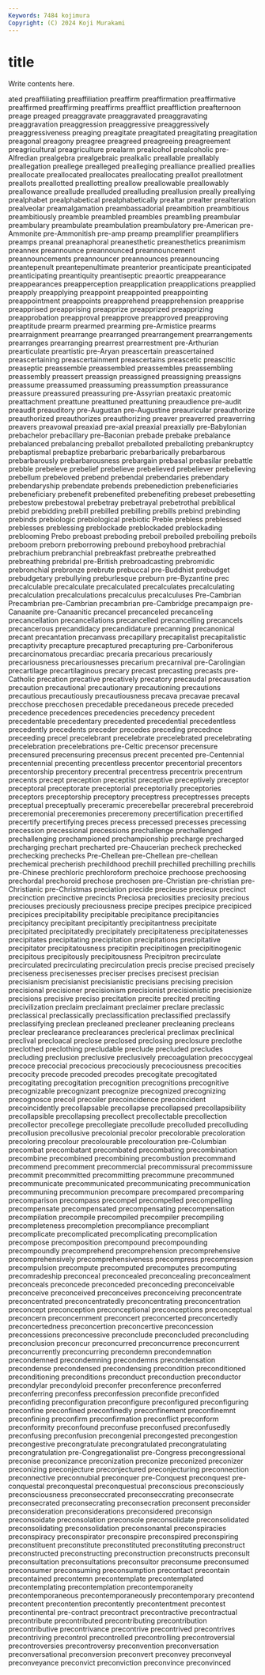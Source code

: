 ```yaml
---
Keywords: 7484 kojimura
Copyright: (C) 2024 Koji Murakami
---
```


# title

Write contents here.



ated preaffiliating preaffiliation preaffirm preaffirmation preaffirmative preaffirmed preaffirming preaffirms
preafflict preaffliction preafternoon preage preaged preaggravate preaggravated preaggravating preaggravation preaggression
preaggressive preaggressively preaggressiveness preaging preagitate preagitated preagitating preagitation preagonal preagony
preagree preagreed preagreeing preagreement preagricultural preagriculture prealarm prealcohol prealcoholic pre-Alfredian
prealgebra prealgebraic prealkalic preallable preallably preallegation preallege prealleged prealleging prealliance
preallied preallies preallocate preallocated preallocates preallocating preallot preallotment preallots preallotted
preallotting preallow preallowable preallowably preallowance preallude prealluded prealluding preallusion preally
preallying prealphabet prealphabetical prealphabetically prealtar prealter prealteration prealveolar preamalgamation preambassadorial
preambition preambitious preambitiously preamble preambled preambles preambling preambular preambulary preambulate
preambulation preambulatory pre-American pre-Ammonite pre-Ammonitish pre-amp preamp preamplifier preamplifiers preamps
preanal preanaphoral preanesthetic preanesthetics preanimism preannex preannounce preannounced preannouncement preannouncements
preannouncer preannounces preannouncing preantepenult preantepenultimate preanterior preanticipate preanticipated preanticipating preantiquity
preantiseptic preaortic preappearance preappearances preapperception preapplication preapplications preapplied preapply preapplying
preappoint preappointed preappointing preappointment preappoints preapprehend preapprehension preapprise preapprised preapprising
preapprize preapprized preapprizing preapprobation preapproval preapprove preapproved preapproving preaptitude prearm
prearmed prearming pre-Armistice prearms prearraignment prearrange prearranged prearrangement prearrangements prearranges
prearranging prearrest prearrestment pre-Arthurian prearticulate preartistic pre-Aryan preascertain preascertained preascertaining
preascertainment preascertains preascetic preascitic preaseptic preassemble preassembled preassembles preassembling preassembly
preassert preassign preassigned preassigning preassigns preassume preassumed preassuming preassumption preassurance
preassure preassured preassuring pre-Assyrian preataxic preatomic preattachment preattune preattuned preattuning
preaudience pre-audit preaudit preauditory pre-Augustan pre-Augustine preauricular preauthorize preauthorized preauthorizes
preauthorizing preaver preaverred preaverring preavers preavowal preaxiad pre-axial preaxial preaxially
pre-Babylonian prebachelor prebacillary pre-Baconian prebade prebake prebalance prebalanced prebalancing preballot
preballoted preballoting prebankruptcy prebaptismal prebaptize prebarbaric prebarbarically prebarbarous prebarbarously prebarbarousness
prebargain prebasal prebasilar prebattle prebble prebeleve prebelief prebelieve prebelieved prebeliever
prebelieving prebellum prebeloved prebend prebendal prebendaries prebendary prebendaryship prebendate prebends
prebenediction prebeneficiaries prebeneficiary prebenefit prebenefited prebenefiting prebeset prebesetting prebestow prebestowal
prebetray prebetrayal prebetrothal prebiblical prebid prebidding prebill prebilled prebilling prebills
prebind prebinding prebinds prebiologic prebiological prebiotic Preble prebless preblessed preblesses
preblessing preblockade preblockaded preblockading preblooming Prebo preboast preboding preboil preboiled
preboiling preboils preboom preborn preborrowing prebound preboyhood prebrachial prebrachium prebranchial
prebreakfast prebreathe prebreathed prebreathing prebridal pre-British prebroadcasting prebromidic prebronchial prebronze
prebrute prebuccal pre-Buddhist prebudget prebudgetary prebullying preburlesque preburn pre-Byzantine prec
precalculable precalculate precalculated precalculates precalculating precalculation precalculations precalculus precalculuses Pre-Cambrian
Precambrian pre-Cambrian precambrian pre-Cambridge precampaign pre-Canaanite pre-Canaanitic precancel precanceled precanceling
precancellation precancellations precancelled precancelling precancels precancerous precandidacy precandidature precanning precanonical
precant precantation precanvass precapillary precapitalist precapitalistic precaptivity precapture precaptured precapturing
pre-Carboniferous precarcinomatous precardiac precaria precarious precariously precariousness precariousnesses precarium precarnival
pre-Carolingian precartilage precartilaginous precary precast precasting precasts pre-Catholic precation precative
precatively precatory precaudal precausation precaution precautional precautionary precautioning precautions precautious
precautiously precautiousness precava precavae precaval precchose precchosen precedable precedaneous precede
preceded precedence precedences precedencies precedency precedent precedentable precedentary precedented precedential
precedentless precedently precedents preceder precedes preceding precednce preceeding precel precelebrant
precelebrate precelebrated precelebrating precelebration precelebrations pre-Celtic precensor precensure precensured precensuring
precensus precent precented pre-Centennial precentennial precenting precentless precentor precentorial precentors
precentorship precentory precentral precentress precentrix precentrum precents precept preception preceptist
preceptive preceptively preceptor preceptoral preceptorate preceptorial preceptorially preceptories preceptors preceptorship
preceptory preceptress preceptresses precepts preceptual preceptually preceramic precerebellar precerebral precerebroid
preceremonial preceremonies preceremony precertification precertified precertify precertifying preces precess precessed
precesses precessing precession precessional precessions prechallenge prechallenged prechallenging prechampioned prechampionship
precharge precharged precharging prechart precharted pre-Chaucerian precheck prechecked prechecking prechecks
Pre-Chellean pre-Chellean pre-chellean prechemical precherish prechildhood prechill prechilled prechilling prechills
pre-Chinese prechloric prechloroform prechoice prechoose prechoosing prechordal prechoroid prechose prechosen
pre-Christian pre-christian pre-Christianic pre-Christmas preciation precide precieuse precieux precinct precinction
precinctive precincts Preciosa preciosities preciosity precious preciouses preciously preciousness precipe
precipes precipice precipiced precipices precipitability precipitable precipitance precipitancies precipitancy precipitant
precipitantly precipitantness precipitate precipitated precipitatedly precipitately precipitateness precipitatenesses precipitates precipitating
precipitation precipitations precipitative precipitator precipitatousness precipitin precipitinogen precipitinogenic precipitous precipitously
precipitousness Precipitron precirculate precirculated precirculating precirculation precis precise precised precisely
preciseness precisenesses preciser precises precisest precisian precisianism precisianist precisianistic precisians
precising precision precisional precisioner precisionism precisionist precisionistic precisionize precisions precisive
preciso precitation precite precited preciting precivilization preclaim preclaimant preclaimer preclare
preclassic preclassical preclassically preclassification preclassified preclassify preclassifying preclean precleaned precleaner
precleaning precleans preclear preclearance preclearances preclerical preclimax preclinical preclival precloacal
preclose preclosed preclosing preclosure preclothe preclothed preclothing precludable preclude precluded
precludes precluding preclusion preclusive preclusively precoagulation precoccygeal precoce precocial precocious
precociously precociousness precocities precocity precode precoded precodes precogitate precogitated precogitating
precogitation precognition precognitions precognitive precognizable precognizant precognize precognized precognizing precognosce
precoil precoiler precoincidence precoincident precoincidently precollapsable precollapse precollapsed precollapsibility precollapsible
precollapsing precollect precollectable precollection precollector precollege precollegiate precollude precolluded precolluding
precollusion precollusive precolonial precolor precolorable precoloration precoloring precolour precolourable precolouration
pre-Columbian precombat precombatant precombated precombating precombination precombine precombined precombining precombustion
precommand precommend precomment precommercial precommissural precommissure precommit precommitted precommitting precommune
precommuned precommunicate precommunicated precommunicating precommunication precommuning precommunion precompare precompared precomparing
precomparison precompass precompel precompelled precompelling precompensate precompensated precompensating precompensation precompilation
precompile precompiled precompiler precompiling precompleteness precompletion precompliance precompliant precomplicate precomplicated
precomplicating precomplication precompose precomposition precompound precompounding precompoundly precomprehend precomprehension precomprehensive
precomprehensively precomprehensiveness precompress precompression precompulsion precompute precomputed precomputes precomputing precomradeship
preconceal preconcealed preconcealing preconcealment preconceals preconcede preconceded preconceding preconceivable preconceive
preconceived preconceives preconceiving preconcentrate preconcentrated preconcentratedly preconcentrating preconcentration preconcept preconception
preconceptional preconceptions preconceptual preconcern preconcernment preconcert preconcerted preconcertedly preconcertedness preconcertion
preconcertive preconcession preconcessions preconcessive preconclude preconcluded preconcluding preconclusion preconcur preconcurred
preconcurrence preconcurrent preconcurrently preconcurring precondemn precondemnation precondemned precondemning precondemns precondensation
precondense precondensed precondensing precondition preconditioned preconditioning preconditions preconduct preconduction preconductor
precondylar precondyloid preconfer preconference preconferred preconferring preconfess preconfession preconfide preconfided
preconfiding preconfiguration preconfigure preconfigured preconfiguring preconfine preconfined preconfinedly preconfinement preconfinemnt
preconfining preconfirm preconfirmation preconflict preconform preconformity preconfound preconfuse preconfused preconfusedly
preconfusing preconfusion precongenial precongested precongestion precongestive precongratulate precongratulated precongratulating precongratulation
pre-Congregationalist pre-Congress precongressional preconise preconizance preconization preconize preconized preconizer preconizing
preconjecture preconjectured preconjecturing preconnection preconnective preconnubial preconquer pre-Conquest preconquest pre-conquestal
preconquestal preconquestual preconscious preconsciously preconsciousness preconseccrated preconseccrating preconsecrate preconsecrated preconsecrating
preconsecration preconsent preconsider preconsideration preconsiderations preconsidered preconsign preconsoidate preconsolation preconsole
preconsolidate preconsolidated preconsolidating preconsolidation preconsonantal preconspiracies preconspiracy preconspirator preconspire preconspired
preconspiring preconstituent preconstitute preconstituted preconstituting preconstruct preconstructed preconstructing preconstruction preconstructs
preconsult preconsultation preconsultations preconsultor preconsume preconsumed preconsumer preconsuming preconsumption precontact
precontain precontained precontemn precontemplate precontemplated precontemplating precontemplation precontemporaneity precontemporaneous precontemporaneously
precontemporary precontend precontent precontention precontently precontentment precontest precontinental pre-contract precontract
precontractive precontractual precontribute precontributed precontributing precontribution precontributive precontrivance precontrive precontrived
precontrives precontriving precontrol precontrolled precontrolling precontroversial precontroversies precontroversy preconvention preconversation
preconversational preconversion preconvert preconvey preconveyal preconveyance preconvict preconviction preconvince preconvinced
